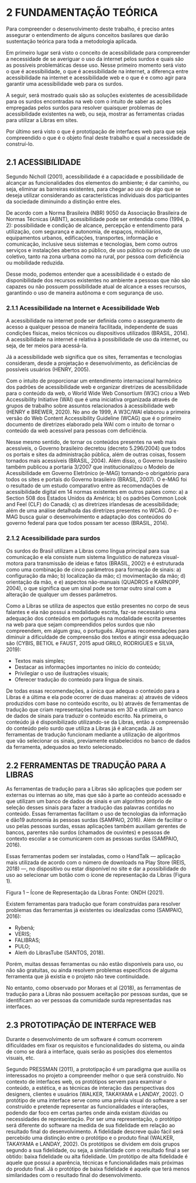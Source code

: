 # 2 FUNDAMENTAÇÃO TEÓRICA

Para compreender o desenvolvimento deste trabalho, é preciso antes assegurar o entendimento de alguns conceitos basilares que darão sustentação teórica para toda a metodologia aplicada.

Em primeiro lugar será visto o conceito de acessibilidade para compreender a necessidade de se averiguar o uso da internet pelos surdos e quais são as possíveis problemáticas desse uso. Nesse primeiro momento será visto o que é acessibilidade, o que é acessibilidade na internet, a diferença entre acessibilidade na internet e acessibilidade web e o que é e como agir para garantir uma acessibilidade web para os surdos.

A seguir, será mostrado quais são as soluções existentes de acessibilidade para os surdos encontradas na web com o intuito de saber as ações empregadas pelos surdos para resolver quaisquer problemas de acessibilidade existentes na web, ou seja, mostrar as ferramentas criadas para utilizar a Libras em sites.

Por último será visto o que é prototipação de interfaces web para que seja compreendido o que é o objeto final deste trabalho e qual a necessidade de construí-lo.

## 2.1 ACESSIBILIDADE

Segundo Nicholl (2001), acessibilidade é a capacidade e possibilidade de alcançar as funcionalidades dos elementos do ambiente; é dar caminho, ou seja, eliminar as barreiras existentes, para chegar ao uso de algo que se deseja utilizar considerando as características individuais dos participantes da sociedade diminuindo a distinção entre eles.

De acordo com a Norma Brasileira (NBR) 9050 da Associação Brasileira de Normas Técnicas (ABNT), acessibilidade pode ser entendida como (1994, p. 2): possibilidade e condição de alcance, percepção e entendimento para utilização, com segurança e autonomia, de espaços, mobiliários, equipamentos urbanos, edificações, transportes, informação e comunicação, inclusive seus sistemas e tecnologias, bem como outros serviços e instalações abertos ao público, de uso público ou privado de uso coletivo, tanto na zona urbana como na rural, por pessoa com deficiência ou mobilidade reduzida.

Desse modo, podemos entender que a acessibilidade é o estado de disponibilidade dos recursos existentes no ambiente a pessoas que não são capazes ou não possuem possibilidade atual de alcance a esses recursos, garantindo o uso de maneira autônoma e com segurança de uso.

### 2.1.1 Acessibilidade na Internet e Acessibilidade Web

A acessibilidade na internet pode ser definida como o asseguramento de acesso a qualquer pessoa de maneira facilitada, independente de suas condições físicas, meios técnicos ou dispositivos utilizados (BRASIL, 2014). A acessibilidade na internet é relativa à possibilidade de uso da internet, ou seja, de ter meios para acessá-la.

Já a acessibilidade web significa que os sites, ferramentas e tecnologias consideram, desde a projetação e desenvolvimento, as deficiências de possíveis usuários (HENRY, 2005).

Com o intuito de proporcionar um entendimento internacional harmônico dos padrões de acessibilidade web e organizar diretrizes de acessibilidade para o conteúdo da web, o World Wide Web Consortium (W3C) criou a Web Accessibility Initiative (WAI) que é uma iniciativa organizada através de grupos de trabalho sobre assuntos relacionados à acessibilidade web (HENRY e BREWER, 2020). No ano de 1999, A W3C/WAI elaborou a primeira versão do Web Content Accessibility Guideline (WCAG) que é o primeiro documento de diretrizes elaborado pela WAI com o intuito de tornar o conteúdo da web acessível para pessoas com deficiência.

Nesse mesmo sentido, de tornar os conteúdos presentes na web mais acessíveis, o Governo brasileiro decretou (decreto 5.296/2004) que todos os portais e sites da administração pública, além de outras coisas, fossem tornados mais acessíveis (BRASIL, 2004). Além disso, o Governo brasileiro também publicou a portaria 3/2007 que institucionalizou o Modelo de Acessibilidade em Governo Eletrônico (e-MAG) tornando-o obrigatório para todos os sites e portais do Governo brasileiro (BRASIL, 2007). O e-MAG foi o resultado de um estudo comparativo entre as recomendações de acessibilidade digital em 14 normas existentes em outros países como: a) a Section 508 dos Estados Unidos da América; b) os padrões Common Look and Feel (CLF) do Canadá; c) as diretrizes irlandesas de acessibilidade; além de uma análise detalhada das diretrizes presentes no WCAG. O e-MAG busca guiar o desenvolvimento e adaptação dos conteúdos do governo federal para que todos possam ter acesso (BRASIL, 2014).

### 2.1.2 Acessibilidade para surdos

Os surdos do Brasil utilizam a Libras como língua principal para sua comunicação e ela consiste num sistema linguístico de natureza visual-motora para transmissão de ideias e fatos (BRASIL, 2002) e é estruturada como uma combinação de cinco parâmetros para formação de sinais: a) configuração da mão; b) localização da mão; c) movimentação da mão; d) orientação da mão, e e) aspectos não-manuais (QUADROS e KARNOPP, 2004), o que significa que um sinal pode se tornar outro sinal com a alteração de qualquer um desses parâmetros.

Como a Libras se utiliza de aspectos que estão presentes no corpo de seus falantes e ela não possui a modalidade escrita, faz-se necessário uma adequação dos conteúdos em português na modalidade escrita presentes na web para que sejam compreendidos pelos surdos que não compreendem, em algum grau, o português. Algumas recomendações para diminuir a dificuldade de compreensão dos textos e atingir essa adequação são (CYBIS, BETIOL e FAUST, 2015 apud GRILO, RODRIGUES e SILVA, 2019):

- Textos mais simples;
- Destacar as informações importantes no início do conteúdo;
- Privilegiar o uso de ilustrações visuais;
- Oferecer tradução do conteúdo para língua de sinais.

De todas essas recomendações, a única que adequa o conteúdo para a Libras é a última e ela pode ocorrer de duas maneiras: a) através de vídeos produzidos com base no conteúdo escrito, ou b) através de ferramentas de tradução que criam representações humanas em 3D e utilizam um banco de dados de sinais para traduzir o conteúdo escrito. Na primeira, o conteúdo já é disponibilizado utilizando-se da Libras, então a compreensão do conteúdo pelo surdo que utiliza a Libras já é alcançada. Já as ferramentas de tradução funcionam mediante a utilização de algoritmos que vão selecionar os sinais, previamente estabelecidos no banco de dados da ferramenta, adequados ao texto selecionado.

## 2.2 FERRAMENTAS DE TRADUÇÃO PARA A LIBRAS

As ferramentas de tradução para a Libras são aplicações que podem ser externas ou internas ao site, mas que são à parte ao conteúdo acessado e que utilizam um banco de dados de sinais e um algoritmo próprio de seleção desses sinais para fazer a tradução das palavras contidas no conteúdo. Essas ferramentas facilitam o uso de tecnologias da informação e dão19 autonomia às pessoas surdas (SAMPAIO, 2016). Além de facilitar o uso pelas pessoas surdas, essas aplicações também auxiliam gerentes de bancos, parentes não surdos (chamados de ouvintes) e pessoas de contexto escolar a se comunicarem com as pessoas surdas (SAMPAIO, 2016).

Essas ferramentas podem ser instaladas, como o HandTalk — aplicação mais utilizada de acordo com o número de downloads na Play Store (REIS, 2018) —, no dispositivo ou estar disponível no site e dar a possibilidade do uso ao selecionar um botão com o ícone de representação da Libras (Figura 1).

Figura 1 – Ícone de Representação da Libras
Fonte: ONDH (2021).

Existem ferramentas para tradução que foram construídas para resolver problemas das ferramentas já existentes ou idealizadas como (SAMPAIO, 2016):

- Rybená;
- VERIS;
- FALIBRAS;
- PULO;
- Aleḿ do LibrasTube (SANTOS, 2018).

Porém, muitas dessas ferramentas ou não estão disponíveis para uso, ou não são gratuitas, ou ainda resolvem problemas específicos de alguma ferramenta que já existia e o projeto não teve continuidade.

No entanto, como observado por Moraes et al (2018), as ferramentas de tradução para a Libras não possuem aceitação por pessoas surdas, que se identificam ao ver pessoas da comunidade surda representadas nas interfaces.

## 2.3 PROTOTIPAÇÃO DE INTERFACE WEB

Durante o desenvolvimento de um software é comum ocorrerem dificuldades em fixar os requisitos e funcionalidades do sistema, ou ainda de como se dará a interface, quais serão as posições dos elementos visuais, etc.

Segundo PRESSMAN (2011), a prototipação é um paradigma que auxilia os interessados no projeto a compreender melhor o que será construído. No contexto de interfaces web, os protótipos servem para examinar o conteúdo, a estética, e as técnicas de interação das perspectivas dos designers, clientes e usuários (WALKER, TAKAYAMA e LANDAY, 2002). O protótipo de uma interface serve como uma prévia visual do software a ser construído e pretende representar as funcionalidades e interações, podendo dar foco em certas partes onde ainda existam dúvidas ou necessidades de representação. Por ser uma representação, o protótipo será diferente do software na medida de sua fidelidade em relação ao resultado final do desenvolvimento. A fidelidade descreve quão fácil será percebido uma distinção entre o protótipo e o produto final (WALKER, TAKAYAMA e LANDAY, 2002). Os protótipos se dividem em dois grupos segundo a sua fidelidade, ou seja, a similaridade com o resultado final a ser obtido: baixa fidelidade ou alta fidelidade. Um protótipo de alta fidelidade é aquele que possui a aparência, técnicas e funcionalidades mais próximas do produto final. Já o protótipo de baixa fidelidade é aquele que terá menos similaridades com o resultado final do desenvolvimento.
